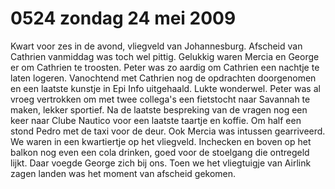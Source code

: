 # 0524 zondag 24 mei 2009
Kwart voor zes in de avond, vliegveld van Johannesburg. Afscheid van Cathrien vanmiddag was toch wel pittig. Gelukkig waren Mercia en George er om Cathrien te troosten. Peter was zo aardig om Cathrien een nachtje te laten logeren. Vanochtend met Cathrien nog de opdrachten doorgenomen en een laatste kunstje in Epi Info uitgehaald. Lukte wonderwel. Peter was al vroeg vertrokken om met twee collega's een fietstocht naar Savannah te maken, lekker sportief. Na de laatste bespreking van de vragen nog een keer naar Clube Nautico voor een laatste taartje en koffie. Om half een stond Pedro met de taxi voor de deur. Ook Mercia was intussen gearriveerd. We waren in een kwartiertje op het vliegveld. Inchecken en boven op het balkon nog even een cola drinken, goed voor de stoelgang die ontregeld lijkt. Daar voegde George zich bij ons. Toen we het vliegtuigje van Airlink zagen landen was het moment van afscheid gekomen.